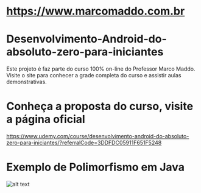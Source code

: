 https://www.marcomaddo.com.br
=============================

# Desenvolvimento-Android-do-absoluto-zero-para-iniciantes

Este projeto é faz parte do curso 100% on-line do Professor Marco Maddo.
Visite o site para conhecer a grade completa do curso e assistir aulas
demonstrativas.

# Conheça a proposta do curso, visite a página oficial

https://www.udemy.com/course/desenvolvimento-android-do-absoluto-zero-para-iniciantes/?referralCode=3DDFDC05911F651F5248

# Exemplo de Polimorfismo em Java

![alt text](https://github.com/profmaddo/Desenvolvimento-Android-do-absoluto-zero-para-iniciantes/blob/master/PooPolimorfismoUniversalSubtipagem/tela-aplicativo.png)